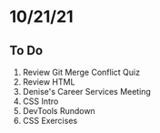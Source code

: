 # 10/21/21

## To Do

1. Review Git Merge Conflict Quiz
2. Review HTML
3. Denise's Career Services Meeting
4. CSS Intro
5. DevTools Rundown
6. CSS Exercises
